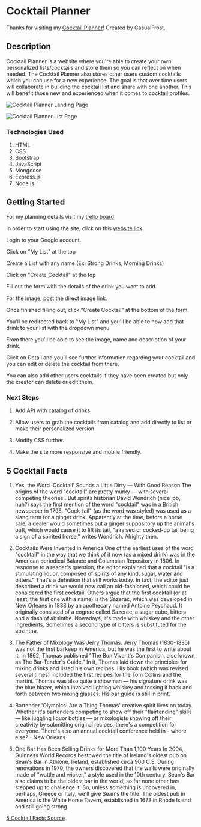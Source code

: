 # Cocktail Planner

Thanks for visiting my [Cocktail Planner](https://cocktail-planner.herokuapp.com/)! Created by CasualFrost.

## Description

Cocktail Planner is a website where you're able to create your own personalized lists/cocktails and store them so you can reflect on when needed. The Cocktail Planner also stores other users custom cocktails which you can use for a new experience. The goal is that over time users will collaborate in building the cocktail list and share with one another. This will benefit those new and experienced when it comes to cocktail profiles.

![Cocktail Planner Landing Page](https://i.imgur.com/e3NoUjC.png)

![Cocktail Planner List Page](https://i.imgur.com/JAgWroJ.png)

### Technologies Used

1. HTML
2. CSS
3. Bootstrap
4. JavaScript
5. Mongoose
6. Express.js
7. Node.js

## Getting Started

For my planning details visit my [trello board](https://trello.com/b/rYUEx4Ua/project-2)

In order to start using the site, click on this [website link](https://cocktail-planner.herokuapp.com/).

Login to your Google account.

Click on "My List" at the top

Create a List with any name (Ex: Strong Drinks, Morning Drinks)

Click on "Create Cocktail" at the top

Fill out the form with the details of the drink you want to add.

For the image, post the direct image link.

Once finished filling out, click "Create Cocktail" at the bottom of the form.

You'll be redirected back to "My List" and you'll be able to now add that drink to your list with the dropdown menu.

From there you'll be able to see the image, name and description of your drink.

Click on Detail and you'll see further information regarding your cocktail and you can edit or delete the cocktail from there.

You can also add other users cocktails if they have been created but only the creator can delete or edit them.


### Next Steps

1. Add API with catalog of drinks.

2. Allow users to grab the cocktails from catalog and add directly to list or make their personalized version.

3. Modify CSS further.

4. Make the site more responsive and mobile friendly.

## 5 Cocktail Facts

1. Yes, the Word 'Cocktail' Sounds a Little Dirty — With Good Reason
The origins of the word "cocktail" are pretty murky — with several competing theories . But spirits historian David Wondrich (nice job, huh?) says the first mention of the word "cocktail" was in a British newspaper in 1798. "Cock-tail" (as the word was styled) was used as a slang term for a ginger drink. Apparently at the time, before a horse sale, a dealer would sometimes put a ginger suppository up the animal's butt, which would cause it to lift its tail, "a raised or cocked-up tail being a sign of a spirited horse," writes Wondrich. Alrighty then.

2. Cocktails Were Invented in America
One of the earliest uses of the word "cocktail" in the way that we think of it now (as a mixed drink) was in the American periodical Balance and Columbian Repository in 1806. In response to a reader's question, the editor explained that a cocktail "is a stimulating liquor, composed of spirits of any kind, sugar, water and bitters." That's a definition that still works today. In fact, the editor just described a drink we would now call an old-fashioned, which could be considered the first cocktail.
Others argue that the first cocktail (or at least, the first one with a name) is the Sazerac, which was developed in New Orleans in 1838 by an apothecary named Antoine Peychaud. It originally consisted of a cognac called Sazerac, a sugar cube, bitters and a dash of absinthe. Nowadays, it's made with whiskey and the other ingredients. Sometimes a second type of bitters is substituted for the absinthe.

3. The Father of Mixology Was Jerry Thomas.
Jerry Thomas (1830-1885) was not the first barkeep in America, but he was the first to write about it. In 1862, Thomas published "The Bon Vivant's Companion, also known as The Bar-Tender's Guide." In it, Thomas laid down the principles for mixing drinks and listed his own recipes. His book (which was revised several times) included the first recipes for the Tom Collins and the martini. Thomas was also quite a showman — his signature drink was the blue blazer, which involved lighting whiskey and tossing it back and forth between two mixing glasses. His bar guide is still in print.

4. Bartender 'Olympics' Are a Thing
Thomas' creative spirit lives on today. Whether it's bartenders competing to show off their "flairtending" skills — like juggling liquor bottles — or mixologists showing off their creativity by submitting original recipes, there's a competition for everyone. There's also an annual cocktail conference held in - where else? - New Orleans.

5. One Bar Has Been Selling Drinks for More Than 1,100 Years
In 2004, Guinness World Records bestowed the title of Ireland's oldest pub on Sean's Bar in Athlone, Ireland, established circa 900 C.E. During renovations in 1970, the owners discovered that the walls were originally made of "wattle and wicker," a style used in the 10th century. Sean's Bar also claims to be the oldest bar in the world; so far none other has stepped up to challenge it. So, unless something is uncovered in, perhaps, Greece or Italy, we'll give Sean's the title. The oldest pub in America is the White Horse Tavern, established in 1673 in Rhode Island and still going strong.


[5 Cocktail Facts Source](https://recipes.howstuffworks.com/5-things-you-didnt-know-cocktails-bartending.htm)
